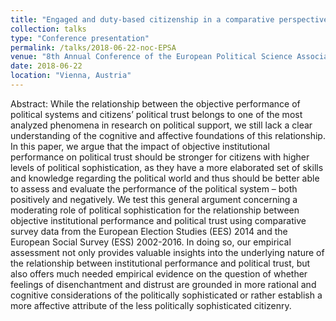 ```yaml
---
title: "Engaged and duty-based citizenship in a comparative perspective: Good citizens, bad researchers, dubious scales?"
collection: talks
type: "Conference presentation"
permalink: /talks/2018-06-22-noc-EPSA
venue: "8th Annual Conference of the European Political Science Association (EPSA)"
date: 2018-06-22
location: "Vienna, Austria"
---
```


Abstract:
While the relationship between the objective performance of political systems and citizens’ political trust belongs to one of the most analyzed phenomena in research on political support, we still lack a clear understanding of the cognitive and affective foundations of this relationship. In this paper, we argue that the impact of objective institutional performance on political trust should be stronger for citizens with higher levels of political sophistication, as they have a more elaborated set of skills and knowledge regarding the political world and thus should be better able to assess and evaluate the performance of the political system – both positively and negatively. We test this general argument concerning a moderating role of political sophistication for the relationship between objective institutional performance and political trust using comparative survey data from the European Election Studies (EES) 2014 and the European Social Survey (ESS) 2002-2016. In doing so, our empirical assessment not only provides valuable insights into the underlying nature of the relationship between institutional performance and political trust, but also offers much needed empirical evidence on the question of whether feelings of disenchantment and distrust are grounded in more rational and cognitive considerations of the politically sophisticated or rather establish a more affective attribute of the less politically sophisticated citizenry.
